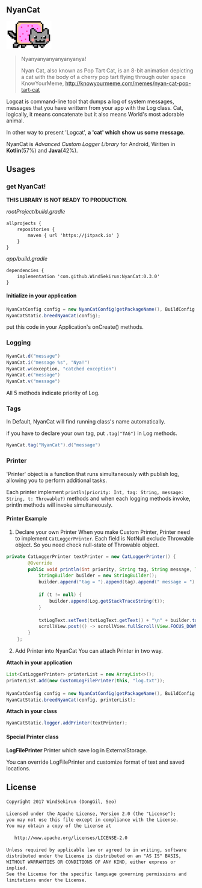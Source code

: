 ## NyanCat

![](https://github.com/WindSekirun/NyanCat/blob/master/small.png?raw=true)

> Nyanyanyanyanyanyanya!
> 
> Nyan Cat, also known as Pop Tart Cat, is an 8-bit animation depicting a cat with the body of a cherry pop tart flying through outer space
> KnowYourMeme, http://knowyourmeme.com/memes/nyan-cat-pop-tart-cat

Logcat is command-line tool that dumps a log of system messages, messages that you have writtern from your app with the Log class.
Cat, logically, it means concatenate but it also means World's most adorable animal.

In other way to present 'Logcat', **a 'cat' which show us some message**.

NyanCat is *Advanced Custom Logger Library* for Android, Written in **Kotlin**(57%) and **Java**(42%).

## Usages

### get NyanCat!

**THIS LIBRARY IS NOT READY TO PRODUCTION**.

*rootProject/build.gradle*
```	
allprojects {
    repositories {
	    maven { url 'https://jitpack.io' }
    }
}
```

*app/build.gradle*
```
dependencies {
    implementation 'com.github.WindSekirun:NyanCat:0.3.0'
}
```

#### Initialize in your application
```Java
NyanCatConfig config = new NyanCatConfig(getPackageName(), BuildConfig.DEBUG, TriggerTiming.ALL);
NyanCatStatic.breedNyanCat(config);
```

put this code in your Application's onCreate() methods.

### Logging

```Java
NyanCat.d("message")
NyanCat.i("message %s", "Nya!")
NyanCat.w(exception, "catched exception")
NyanCat.e("message")
NyanCat.v("message")
```

All 5 methods indicate priority of Log.

### Tags

In Default, NyanCat will find running class's name automatically.

if you have to declare your own tag, put ```.tag("TAG")``` in Log methods.

```Java
NyanCat.tag("NyanCat").d("message")
```

### Printer

'Printer' object is a function that runs simultaneously with publish log, allowing you to perform additional tasks.

Each printer implement ```println(priority: Int, tag: String, message: String, t: Throwable?)``` methods and when each logging methods invoke, println methods will invoke simultaneously.

#### Printer Example

1. Declare your own Printer
When you make Custom Printer, Printer need to implement ```CatLoggerPrinter```.
Each field is NotNull exclude Throwable object. So you need check null-state of Throwable object.

```Java
private CatLoggerPrinter textPrinter = new CatLoggerPrinter() {
        @Override
        public void println(int priority, String tag, String message, Throwable t) {
            StringBuilder builder = new StringBuilder();
            builder.append("tag = ").append(tag).append(" message = ").append(message);

            if (t != null) {
                builder.append(Log.getStackTraceString(t));
            }

            txtLogText.setText(txtLogText.getText() + "\n" + builder.toString());
            scrollView.post(() -> scrollView.fullScroll(View.FOCUS_DOWN));
        }
    };
```

2. Add Printer into NyanCat
You can attach Printer in two way.

**Attach in your application**
```Java
List<CatLoggerPrinter> printerList = new ArrayList<>();
printerList.add(new CustomLogFilePrinter(this, "log.txt"));

NyanCatConfig config = new NyanCatConfig(getPackageName(), BuildConfig.DEBUG, TriggerTiming.ALL);
NyanCatStatic.breedNyanCat(config, printerList);
````

**Attach in your class**
```Java
NyanCatStatic.logger.addPrinter(textPrinter);
```

#### Special Printer class

**LogFilePrinter**
Printer which save log in ExternalStorage.

You can override LogFilePrinter and customize format of text and saved locations.

## License 
```
Copyright 2017 WindSekirun (DongGil, Seo)

Licensed under the Apache License, Version 2.0 (the "License");
you may not use this file except in compliance with the License.
You may obtain a copy of the License at

   http://www.apache.org/licenses/LICENSE-2.0

Unless required by applicable law or agreed to in writing, software
distributed under the License is distributed on an "AS IS" BASIS,
WITHOUT WARRANTIES OR CONDITIONS OF ANY KIND, either express or implied.
See the License for the specific language governing permissions and
limitations under the License.
```
